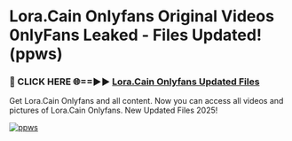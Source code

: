 # Lora.Cain Onlyfans Original Videos 0nlyFans Leaked - Files Updated! (ppws)

<h3>🔴 CLICK HERE 🌐==►► <a href="https://tinyurl.com/ehrbuxhb" rel="nofollow">Lora.Cain Onlyfans Updated Files</a></h3>

Get Lora.Cain Onlyfans and all content. Now you can access all videos and pictures of Lora.Cain Onlyfans. New Updated Files 2025!

[![ppws](https://i.imgur.com/lVYEuWS.gif)](https://tinyurl.com/ehrbuxhb)

